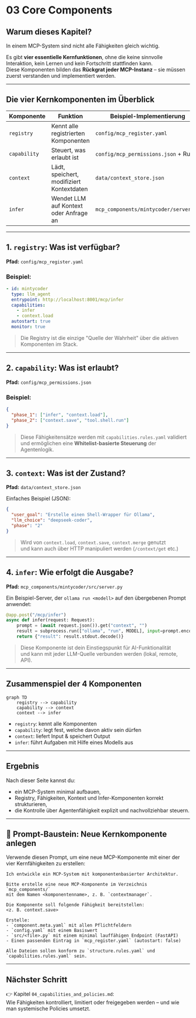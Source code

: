 # 03 Core Components

## Warum dieses Kapitel?

In einem MCP-System sind nicht alle Fähigkeiten gleich wichtig.

Es gibt **vier essentielle Kernfunktionen**, ohne die keine sinnvolle Interaktion, kein Lernen und kein Fortschritt stattfinden kann.  
Diese Komponenten bilden das **Rückgrat jeder MCP-Instanz** – sie müssen zuerst verstanden und implementiert werden.

---

## Die vier Kernkomponenten im Überblick

| Komponente   | Funktion                                         | Beispiel-Implementierung              |
|--------------|--------------------------------------------------|----------------------------------------|
| `registry`   | Kennt alle registrierten Komponenten             | `config/mcp_register.yaml`            |
| `capability` | Steuert, was erlaubt ist                         | `config/mcp_permissions.json` + Rules |
| `context`    | Lädt, speichert, modifiziert Kontextdaten        | `data/context_store.json`             |
| `infer`      | Wendet LLM auf Kontext oder Anfrage an           | `mcp_components/mintycoder/server.py` |

---

## 1. `registry`: Was ist verfügbar?

**Pfad:** `config/mcp_register.yaml`

### Beispiel:
```yaml
- id: mintycoder
  type: llm_agent
  entrypoint: http://localhost:8001/mcp/infer
  capabilities:
    - infer
    - context.load
  autostart: true
  monitor: true
```

> Die Registry ist die einzige "Quelle der Wahrheit" über die aktiven Komponenten im Stack.

---

## 2. `capability`: Was ist erlaubt?

**Pfad:** `config/mcp_permissions.json`

### Beispiel:
```json
{
  "phase_1": ["infer", "context.load"],
  "phase_2": ["context.save", "tool.shell.run"]
}
```

> Diese Fähigkeitensätze werden mit `capabilities.rules.yaml` validiert  
> und ermöglichen eine **Whitelist-basierte Steuerung** der Agentenlogik.

---

## 3. `context`: Was ist der Zustand?

**Pfad:** `data/context_store.json`

Einfaches Beispiel (JSON):
```json
{
  "user_goal": "Erstelle einen Shell-Wrapper für Ollama",
  "llm_choice": "deepseek-coder",
  "phase": "2"
}
```

> Wird von `context.load`, `context.save`, `context.merge` genutzt  
> und kann auch über HTTP manipuliert werden (`/context/get` etc.)

---

## 4. `infer`: Wie erfolgt die Ausgabe?

**Pfad:** `mcp_components/mintycoder/src/server.py`

Ein Beispiel-Server, der `ollama run <modell>` auf den übergebenen Prompt anwendet:

```python
@app.post("/mcp/infer")
async def infer(request: Request):
    prompt = (await request.json()).get("context", "")
    result = subprocess.run(["ollama", "run", MODEL], input=prompt.encode(), ...)
    return {"result": result.stdout.decode()}
```

> Diese Komponente ist dein Einstiegspunkt für AI-Funktionalität  
> und kann mit jeder LLM-Quelle verbunden werden (lokal, remote, API).

---

## Zusammenspiel der 4 Komponenten

```mermaid
graph TD
    registry --> capability
    capability --> context
    context --> infer
```

- `registry`: kennt alle Komponenten
- `capability`: legt fest, welche davon aktiv sein dürfen
- `context`: liefert Input & speichert Output
- `infer`: führt Aufgaben mit Hilfe eines Modells aus

---

## Ergebnis

Nach dieser Seite kannst du:
- ein MCP-System minimal aufbauen,
- Registry, Fähigkeiten, Kontext und Infer-Komponenten korrekt strukturieren,
- die Kontrolle über Agentenfähigkeit explizit und nachvollziehbar steuern.

---

## 🧩 Prompt-Baustein: Neue Kernkomponente anlegen

Verwende diesen Prompt, um eine neue MCP-Komponente mit einer der vier Kernfähigkeiten zu erstellen:

```
Ich entwickle ein MCP-System mit komponentenbasierter Architektur.

Bitte erstelle eine neue MCP-Komponente im Verzeichnis `mcp_components/`  
mit dem Namen <komponentenname>, z. B. `contextmanager`.

Die Komponente soll folgende Fähigkeit bereitstellen:
<z. B. context.save>

Erstelle:
- `component.meta.yaml` mit allen Pflichtfeldern
- `config.yaml` mit einem Basiswert
- `src/<file>.py` mit einem minimal lauffähigen Endpoint (FastAPI)
- Einen passenden Eintrag in `mcp_register.yaml` (autostart: false)

Alle Dateien sollen konform zu `structure.rules.yaml` und `capabilities.rules.yaml` sein.
```

---

## Nächster Schritt

👉 Kapitel `04_capabilities_and_policies.md`:  
Wie Fähigkeiten kontrolliert, limitiert oder freigegeben werden – und wie man systemische Policies umsetzt.
